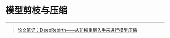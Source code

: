 # 模型剪枝与压缩

---

>[论文笔记：DeepRebirth——从非权重层入手来进行模型压缩](<https://blog.csdn.net/wspba/article/details/76098493>)
>
>

